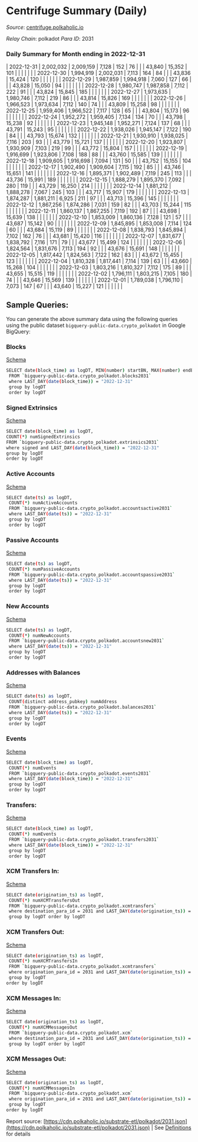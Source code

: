 # Centrifuge Summary (Daily)

_Source_: [centrifuge.polkaholic.io](https://centrifuge.polkaholic.io)

*Relay Chain*: polkadot
*Para ID*: 2031



### Daily Summary for Month ending in 2022-12-31


| 2022-12-31 | 2,002,032 | 2,009,159 | 7,128 | 152 | 76 |  |  | 43,840 | 15,352 | 101  |   |   |  |  |  |
| 2022-12-30 | 1,994,919 | 2,002,031 | 7,113 | 164 | 84 |  |  | 43,836 | 15,424 | 120  |   |   |  |  |  |
| 2022-12-29 | 1,987,859 | 1,994,918 | 7,060 | 127 | 66 |  |  | 43,828 | 15,050 | 94  |   |   |  |  |  |
| 2022-12-28 | 1,980,747 | 1,987,858 | 7,112 | 222 | 91 |  |  | 43,824 | 15,845 | 185  |   |   |  |  |  |
| 2022-12-27 | 1,973,635 | 1,980,746 | 7,112 | 219 | 86 |  |  | 43,814 | 15,826 | 169  |   |   |  |  |  |
| 2022-12-26 | 1,966,523 | 1,973,634 | 7,112 | 140 | 74 |  |  | 43,809 | 15,258 | 98  |   |   |  |  |  |
| 2022-12-25 | 1,959,406 | 1,966,522 | 7,117 | 128 | 65 |  |  | 43,804 | 15,173 | 96  |   |   |  |  |  |
| 2022-12-24 | 1,952,272 | 1,959,405 | 7,134 | 134 | 70 |  |  | 43,798 | 15,238 | 92  |   |   |  |  |  |
| 2022-12-23 | 1,945,148 | 1,952,271 | 7,124 | 137 | 68 |  |  | 43,791 | 15,243 | 95  |   |   |  |  |  |
| 2022-12-22 | 1,938,026 | 1,945,147 | 7,122 | 190 | 84 |  |  | 43,793 | 15,674 | 132  |   |   |  |  |  |
| 2022-12-21 | 1,930,910 | 1,938,025 | 7,116 | 203 | 93 |  |  | 43,779 | 15,721 | 137  |   |   |  |  |  |
| 2022-12-20 | 1,923,807 | 1,930,909 | 7,103 | 219 | 99 |  |  | 43,772 | 15,804 | 157  |   |   |  |  |  |
| 2022-12-19 | 1,916,699 | 1,923,806 | 7,108 | 188 | 88 |  |  | 43,760 | 15,585 | 139  |   |   |  |  |  |
| 2022-12-18 | 1,909,605 | 1,916,698 | 7,094 | 131 | 50 |  |  | 43,752 | 15,155 | 104  |   |   |  |  |  |
| 2022-12-17 | 1,902,490 | 1,909,604 | 7,115 | 192 | 85 |  |  | 43,746 | 15,651 | 141  |   |   |  |  |  |
| 2022-12-16 | 1,895,371 | 1,902,489 | 7,119 | 245 | 113 |  |  | 43,736 | 15,991 | 189  |   |   |  |  |  |
| 2022-12-15 | 1,888,279 | 1,895,370 | 7,092 | 280 | 119 |  |  | 43,729 | 16,250 | 214  |   |   |  |  |  |
| 2022-12-14 | 1,881,212 | 1,888,278 | 7,067 | 245 | 103 |  |  | 43,717 | 15,907 | 179  |   |   |  |  |  |
| 2022-12-13 | 1,874,287 | 1,881,211 | 6,925 | 211 | 97 |  |  | 43,713 | 15,396 | 145  |   |   |  |  |  |
| 2022-12-12 | 1,867,256 | 1,874,286 | 7,031 | 159 | 82 |  |  | 43,703 | 15,244 | 115  |   |   |  |  |  |
| 2022-12-11 | 1,860,137 | 1,867,255 | 7,119 | 192 | 87 |  |  | 43,698 | 15,639 | 138  |   |   |  |  |  |
| 2022-12-10 | 1,853,009 | 1,860,136 | 7,128 | 121 | 57 |  |  | 43,687 | 15,142 | 90  |   |   |  |  |  |
| 2022-12-09 | 1,845,895 | 1,853,008 | 7,114 | 124 | 60 |  |  | 43,684 | 15,119 | 89  |   |   |  |  |  |
| 2022-12-08 | 1,838,793 | 1,845,894 | 7,102 | 162 | 76 |  |  | 43,681 | 15,420 | 116  |   |   |  |  |  |
| 2022-12-07 | 1,831,677 | 1,838,792 | 7,116 | 171 | 79 |  |  | 43,677 | 15,499 | 124  |   |   |  |  |  |
| 2022-12-06 | 1,824,564 | 1,831,676 | 7,113 | 194 | 92 |  |  | 43,676 | 15,691 | 148  |   |   |  |  |  |
| 2022-12-05 | 1,817,442 | 1,824,563 | 7,122 | 162 | 83 |  |  | 43,672 | 15,455 | 123  |   |   |  |  |  |
| 2022-12-04 | 1,810,328 | 1,817,441 | 7,114 | 139 | 63 |  |  | 43,660 | 15,268 | 104  |   |   |  |  |  |
| 2022-12-03 | 1,803,216 | 1,810,327 | 7,112 | 175 | 89 |  |  | 43,655 | 15,515 | 119  |   |   |  |  |  |
| 2022-12-02 | 1,796,111 | 1,803,215 | 7,105 | 180 | 74 |  |  | 43,646 | 15,569 | 139  |   |   |  |  |  |
| 2022-12-01 | 1,789,038 | 1,796,110 | 7,073 | 147 | 67 |  |  | 43,640 | 15,227 | 121  |   |   |  |  |  |

## Sample Queries:
You can generate the above summary data using the following queries using the public dataset `bigquery-public-data.crypto_polkadot` in Google BigQuery:


### Blocks 

[Schema](https://github.com/colorfulnotion/substrate-etl/blob/main/schema/blocks.json)

```bash
SELECT date(block_time) as logDT, MIN(number) startBN, MAX(number) endBN, COUNT(*) numBlocks 
 FROM `bigquery-public-data.crypto_polkadot.blocks2031`  
 where LAST_DAY(date(block_time)) = "2022-12-31" 
 group by logDT 
 order by logDT
```

### Signed Extrinsics 

[Schema](https://github.com/colorfulnotion/substrate-etl/blob/main/schema/extrinsics.json)

```bash
SELECT date(block_time) as logDT, 
COUNT(*) numSignedExtrinsics 
FROM `bigquery-public-data.crypto_polkadot.extrinsics2031`  
where signed and LAST_DAY(date(block_time)) = "2022-12-31" 
group by logDT 
order by logDT
```

### Active Accounts 

[Schema](https://github.com/colorfulnotion/substrate-etl/blob/main/schema/accountsactive.json)

```bash
SELECT date(ts) as logDT, 
 COUNT(*) numActiveAccounts 
 FROM `bigquery-public-data.crypto_polkadot.accountsactive2031` 
 where LAST_DAY(date(ts)) = "2022-12-31" 
 group by logDT 
 order by logDT
```

### Passive Accounts 

[Schema](https://github.com/colorfulnotion/substrate-etl/blob/main/schema/accountspassive.json)

```bash
SELECT date(ts) as logDT, 
 COUNT(*) numPassiveAccounts 
 FROM `bigquery-public-data.crypto_polkadot.accountspassive2031` 
 where LAST_DAY(date(ts)) = "2022-12-31" 
 group by logDT 
 order by logDT
```

### New Accounts 

[Schema](https://github.com/colorfulnotion/substrate-etl/blob/main/schema/accountsnew.json)

```bash
SELECT date(ts) as logDT, 
 COUNT(*) numNewAccounts 
 FROM `bigquery-public-data.crypto_polkadot.accountsnew2031` 
 where LAST_DAY(date(ts)) = "2022-12-31" 
 group by logDT
 order by logDT
```

### Addresses with Balances 

[Schema](https://github.com/colorfulnotion/substrate-etl/blob/main/schema/balances.json)

```bash
SELECT date(ts) as logDT,
 COUNT(distinct address_pubkey) numAddress 
 FROM `bigquery-public-data.crypto_polkadot.balances2031` 
 where LAST_DAY(date(ts)) = "2022-12-31" 
 group by logDT 
 order by logDT
```

### Events 

[Schema](https://github.com/colorfulnotion/substrate-etl/blob/main/schema/events.json)

```bash
SELECT date(block_time) as logDT, 
 COUNT(*) numEvents 
 FROM `bigquery-public-data.crypto_polkadot.events2031` 
 where LAST_DAY(date(block_time)) = "2022-12-31" 
 group by logDT 
 order by logDT
```

### Transfers:

[Schema](https://github.com/colorfulnotion/substrate-etl/blob/main/schema/transfers.json)

```bash
SELECT date(block_time) as logDT, 
 COUNT(*) numEvents 
 FROM `bigquery-public-data.crypto_polkadot.transfers2031` 
 where LAST_DAY(date(block_time)) = "2022-12-31" 
 group by logDT 
 order by logDT
```

### XCM Transfers In: 

[Schema](https://github.com/colorfulnotion/substrate-etl/blob/main/schema/xcmtransfers.json)

```bash
SELECT date(origination_ts) as logDT, 
 COUNT(*) numXCMTransfersOut 
 FROM `bigquery-public-data.crypto_polkadot.xcmtransfers` 
 where destination_para_id = 2031 and LAST_DAY(date(origination_ts)) = "2022-12-31" 
 group by logDT order by logDT
```

### XCM Transfers Out: 

[Schema](https://github.com/colorfulnotion/substrate-etl/blob/main/schema/xcmtransfers.json)

```bash
SELECT date(origination_ts) as logDT, 
 COUNT(*) numXCMTransfersIn 
 FROM `bigquery-public-data.crypto_polkadot.xcmtransfers` 
 where origination_para_id = 2031 and LAST_DAY(date(origination_ts)) = "2022-12-31" 
 group by logDT 
order by logDT
```

### XCM Messages In: 

[Schema](https://github.com/colorfulnotion/substrate-etl/blob/main/schema/xcm.json)

```bash
SELECT date(origination_ts) as logDT, 
 COUNT(*) numXCMMessagesOut 
 FROM `bigquery-public-data.crypto_polkadot.xcm` 
 where destination_para_id = 2031 and LAST_DAY(date(origination_ts)) = "2022-12-31" 
 group by logDT order by logDT
```

### XCM Messages Out: 

[Schema](https://github.com/colorfulnotion/substrate-etl/blob/main/schema/xcm.json)

```bash
SELECT date(origination_ts) as logDT, 
 COUNT(*) numXCMMessagesIn 
 FROM `bigquery-public-data.crypto_polkadot.xcm` 
 where origination_para_id = 2031 and LAST_DAY(date(origination_ts)) = "2022-12-31" 
 group by logDT 
order by logDT
```


Report source: [https://cdn.polkaholic.io/substrate-etl/polkadot/2031.json](https://cdn.polkaholic.io/substrate-etl/polkadot/2031.json) | See [Definitions](/DEFINITIONS.md) for details
